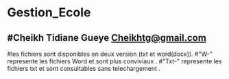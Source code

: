 # Gestion_Ecole
#Cheikh Tidiane Gueye
Cheikhtg@gmail.com
----------------------------------------------------
#les fichiers sont disponibles en deux version (txt et word(docx)).
#"W-" represente les fichiers Word et sont plus conviviaux .
#"Txt-" represente les fichiers txt et sont consultables sans telechargement .
